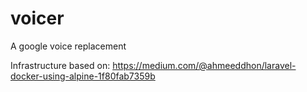 # voicer
A google voice replacement

Infrastructure based on: https://medium.com/@ahmeeddhon/laravel-docker-using-alpine-1f80fab7359b
